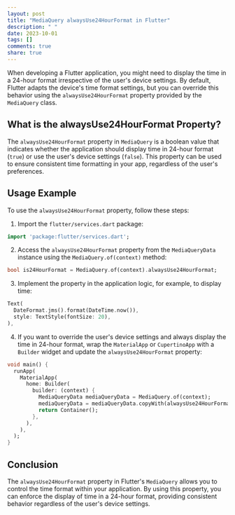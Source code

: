```yaml
---
layout: post
title: "MediaQuery alwaysUse24HourFormat in Flutter"
description: " "
date: 2023-10-01
tags: []
comments: true
share: true
---
```


When developing a Flutter application, you might need to display the time in a 24-hour format irrespective of the user's device settings. By default, Flutter adapts the device's time format settings, but you can override this behavior using the `alwaysUse24HourFormat` property provided by the `MediaQuery` class.

## What is the alwaysUse24HourFormat Property?

The `alwaysUse24HourFormat` property in `MediaQuery` is a boolean value that indicates whether the application should display time in 24-hour format (`true`) or use the user's device settings (`false`). This property can be used to ensure consistent time formatting in your app, regardless of the user's preferences.

## Usage Example

To use the `alwaysUse24HourFormat` property, follow these steps:

1. Import the `flutter/services.dart` package:

```dart
import 'package:flutter/services.dart';
```

2. Access the `alwaysUse24HourFormat` property from the `MediaQueryData` instance using the `MediaQuery.of(context)` method:

```dart
bool is24HourFormat = MediaQuery.of(context).alwaysUse24HourFormat;
```

3. Implement the property in the application logic, for example, to display time:

```dart
Text(
  DateFormat.jms().format(DateTime.now()),
  style: TextStyle(fontSize: 20),
),
```

4. If you want to override the user's device settings and always display the time in 24-hour format, wrap the `MaterialApp` or `CupertinoApp` with a `Builder` widget and update the `alwaysUse24HourFormat` property:

```dart
void main() {
  runApp(
    MaterialApp(
      home: Builder(
        builder: (context) {
          MediaQueryData mediaQueryData = MediaQuery.of(context);
          mediaQueryData = mediaQueryData.copyWith(alwaysUse24HourFormat: true);
          return Container();
        },
      ),
    ),
  );
}
```

## Conclusion

The `alwaysUse24HourFormat` property in Flutter's `MediaQuery` allows you to control the time format within your application. By using this property, you can enforce the display of time in a 24-hour format, providing consistent behavior regardless of the user's device settings.